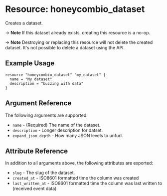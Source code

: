 # Resource: honeycombio_dataset

Creates a dataset.

-> **Note** If this dataset already exists, creating this resource is a no-op.

-> **Note** Destroying or replacing this resource will not delete the created dataset. It's not possible to delete a dataset using the API.

## Example Usage

```hcl
resource "honeycombio_dataset" "my_dataset" {
  name = "My dataset"
  description = "buzzing with data"
}
```

## Argument Reference

The following arguments are supported:

* `name` - (Required) The name of the dataset.
* `description` - Longer description for datset.
* `expand_json_depth` - How many JSON levels to unfurl.

## Attribute Reference

In addition to all arguments above, the following attributes are exported:

* `slug` - The slug of the dataset.
* `created_at` - ISO8601 formatted time the column was created
* `last_written_at` - ISO8601 formatted time the column was last written to (received event data)

